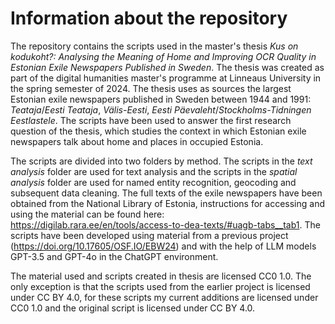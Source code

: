 # Information about the repository

The repository contains the scripts used in the master's thesis <i>Kus on kodukoht?: Analysing the Meaning of Home and Improving OCR Quality in Estonian Exile Newspapers Published in Sweden</i>. The thesis was created as part of the digital humanities master's programme at Linneaus University in the spring semester of 2024. The thesis uses as sources the largest Estonian exile newspapers published in Sweden between 1944 and 1991: <i>Teataja</i>/<i>Eesti Teataja</i>, <i>Välis-Eesti</i>, <i>Eesti Päevaleht</i>/<i>Stockholms-Tidningen Eestlastele</i>. The scripts have been used to answer the first research question of the thesis, which studies the context in which Estonian exile newspapers talk about home and places in occupied Estonia.

The scripts are divided into two folders by method. The scripts in the <i>text analysis</i> folder are used for text analysis and the scripts in the <i>spatial analysis</i> folder are used for named entity recognition, geocoding and subsequent data cleaning. The full texts of the exile newspapers have been obtained from the National Library of Estonia, instructions for accessing and using the material can be found here: https://digilab.rara.ee/en/tools/access-to-dea-texts/#uagb-tabs__tab1. The scripts have been developed using material from a previous project (https://doi.org/10.17605/OSF.IO/EBW24) and with the help of LLM models GPT-3.5 and GPT-4o in the ChatGPT environment. 

The material used and scripts created in thesis are licensed CC0 1.0. The only exception is that the scripts used from the earlier project is licensed under CC BY 4.0, for these scripts my current additions are licensed under CC0 1.0 and the original script is licensed under CC BY 4.0.
